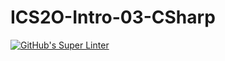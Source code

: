 # ICS2O-Intro-03-CSharp

[![GitHub's Super Linter](https://github.com/<OWNER>/<REPOSITORY>/workflows/GitHub's%20Super%20Linter/badge.svg)](https://github.com/<OWNER>/<REPOSITORY>/actions)
